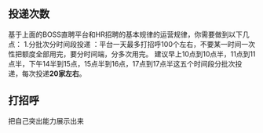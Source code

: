 ## 投递次数

基于上面的BOSS直聘平台和HR招聘的基本规律的运营规律，你需要做到以下几点： 1.分批次分时间段投递 ：平台一天最多打招呼100个左右，不要某一时间一次性把额度全部用完，要分时间端，分多次用完。 建议早上10点到10点半，11点到11点半，下午14半到15点，15点半到16点，17点到17点半这五个时间段分批次投递，每次投递**20家左右**。

## 打招呼

把自己突出能力展示出来

